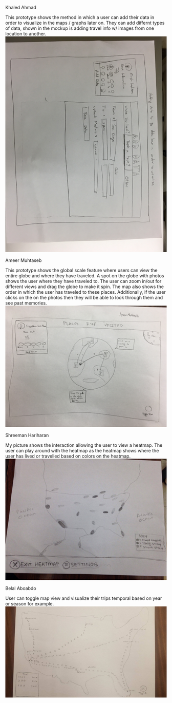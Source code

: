 Khaled Ahmad 

This prototype shows the method in which a user can add their data in order to visualize in the maps / graphs later on. They can add differnt types of data, shown in the mockup is adding travel info w/ images from one location to another. 
![alt tag](https://github.com/ameezus/cogs121/blob/master/IMG_2389.JPG)

Ameer Muhtaseb

This prototype shows the global scale feature where users can view the entire globe and where they have traveled. A spot on the globe with photos shows the user where they have traveled to. The user can zoom in/out for different views and drag the globe to make it spin. The map also shows the order in which the user has traveled to these places. Additionally, if the user clicks on the on the photos then they will be able to look through them and see past memories.
![alt tag](https://github.com/ameezus/cogs121/blob/master/IMG_8497.JPG)


Shreeman Hariharan

My picture shows the interaction allowing the user to view a heatmap. The user can play around with the heatmap as the heatmap shows where the user has lived or travelled based on colors on the heatmap.
![alt tag](https://github.com/ameezus/cogs121/blob/master/prototype-shreeman.jpg)

Belal Aboabdo 

User can toggle map view and visualize their trips temporal based on year or season for example.
![alt tag](https://github.com/ameezus/cogs121/blob/master/18049771_1095218863917747_1615691444_o.jpg)
